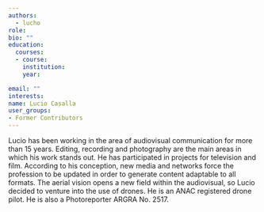 ```yaml
---
authors:
  - lucho
role:
bio: ""
education:
  courses:
  - course: 
    institution: 
    year: 

email: ""
interests:
name: Lucio Casalla
user_groups:
- Former Contributors
---
```


Lucio has been working in the area of audiovisual communication for more than 15 years. Editing, recording and photography are the main areas in which his work stands out. He has participated in projects for television and film. 
According to his conception, new media and networks force the profession to be updated in order to generate content adaptable to all formats. 
The aerial vision opens a new field within the audiovisual, so Lucio decided to venture into the use of drones. He is an ANAC registered drone pilot. He is also a Photoreporter ARGRA No. 2517.


